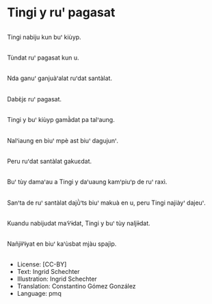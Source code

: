 # Tingi y ruꞌ pagasat

##
Tingi nabiju kun buꞌ kiùyp.

##
Tùndat ruꞌ pagasat kun u.

##
Nda ganuꞌ ganjuàꞌalat ruꞌdat santàlat.

##
Dabɛ̀jɛ ruꞌ pagasat.

##
Tingi y buꞌ kiùyp gamã̀dat pa talꞌaung.

##
Nalꞌiaung en biuꞌ mpè ast biuꞌ dagujunꞌ.

##
Peru ruꞌdat santàlat gakuɛdat.

##
Buꞌ tùy damaꞌau a Tingi y daꞌuaung kamꞌpiuꞌp de ruꞌ raxì.

##
Sanꞌta de ruꞌ santàlat dajũ̀ꞌts biuꞌ makuà en u, peru Tingi najiàyꞌ dajeuꞌ.

##
Kuandu nabijudat maꞌɨ̀ꞌɨdat, Tingi y buꞌ tùy naljiɨ̀dat.

##
Nañjiɨ̃ꞌɨ̃yat en biuꞌ kaꞌùsbat mjàu spajìp.

##
* License: [CC-BY]
* Text: Ingrid Schechter
* Illustration: Ingrid Schechter
* Translation: Constantino Gómez González
* Language: pmq
